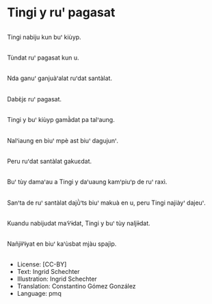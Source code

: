 # Tingi y ruꞌ pagasat

##
Tingi nabiju kun buꞌ kiùyp.

##
Tùndat ruꞌ pagasat kun u.

##
Nda ganuꞌ ganjuàꞌalat ruꞌdat santàlat.

##
Dabɛ̀jɛ ruꞌ pagasat.

##
Tingi y buꞌ kiùyp gamã̀dat pa talꞌaung.

##
Nalꞌiaung en biuꞌ mpè ast biuꞌ dagujunꞌ.

##
Peru ruꞌdat santàlat gakuɛdat.

##
Buꞌ tùy damaꞌau a Tingi y daꞌuaung kamꞌpiuꞌp de ruꞌ raxì.

##
Sanꞌta de ruꞌ santàlat dajũ̀ꞌts biuꞌ makuà en u, peru Tingi najiàyꞌ dajeuꞌ.

##
Kuandu nabijudat maꞌɨ̀ꞌɨdat, Tingi y buꞌ tùy naljiɨ̀dat.

##
Nañjiɨ̃ꞌɨ̃yat en biuꞌ kaꞌùsbat mjàu spajìp.

##
* License: [CC-BY]
* Text: Ingrid Schechter
* Illustration: Ingrid Schechter
* Translation: Constantino Gómez González
* Language: pmq
